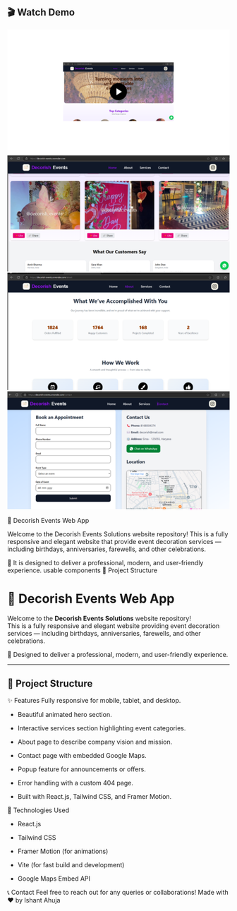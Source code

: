 ## 🎬 Watch Demo

[![Watch the demo](./src/assets/previewPhotos/decorish-video-button.png)](https://drive.google.com/file/d/1POoMxZqlAXwMaEO5jbJ4_-MvwadsS2Lw/view?usp=drive_link)
![Alt text](src/assets/previewPhotos/photo1.png)
![Alt text](src/assets/previewPhotos/photo2.png)
![Alt text](src/assets/previewPhotos/photo3.png)

🎉 Decorish Events Web App

Welcome to the  Decorish Events Solutions website repository!
This is a fully responsive and elegant website that provide event decoration services — including birthdays, anniversaries, farewells, and other celebrations.

🌟 It is designed to deliver a professional, modern, and user-friendly experience.
usable components 
📂 Project Structure
# 🎉 Decorish Events Web App

Welcome to the **Decorish Events Solutions** website repository!  
This is a fully responsive and elegant website providing event decoration services — including birthdays, anniversaries, farewells, and other celebrations.

🌟 Designed to deliver a professional, modern, and user-friendly experience.

---

## 📂 Project Structure

<project root="src/">
  <folder name="assets/">
    <!-- Images, videos, and other static assets -->
  </folder>
  <folder name="components/">
    <!-- Reusable sections like Hero, About, Services -->
    <folder name="about-section/" />
    <folder name="hero-section/" />
    <folder name="services-section/" />
    <file name="GoogleMapPreview.jsx" />
    <file name="Popup.jsx" />
  </folder>
  <folder name="main-components/">
    <!-- Main pages of the application -->
    <file name="About.jsx" />
    <file name="ContactPage.jsx" />
    <file name="Footer.jsx" />
    <file name="Home.jsx" />
    <file name="Navbar.jsx" />
    <file name="NotFound.jsx" />
    <file name="Services.jsx" />
  </folder>
  <file name="App.jsx">
    <!-- App routes and main layout -->
  </file>
  <file name="App.css">
    <!-- Global styles -->
  </file>
  <file name="index.css">
    <!-- Tailwind and custom styles -->
  </file>
  <file name="main.jsx">
    <!-- Entry point -->
  </file>
</project>

✨ Features
Fully responsive for mobile, tablet, and desktop.

* Beautiful animated hero section.

* Interactive services section highlighting event categories.

* About page to describe company vision and mission.

* Contact page with embedded Google Maps.

* Popup feature for announcements or offers.

* Error handling with a custom 404 page.

* Built with React.js, Tailwind CSS, and Framer Motion.


🚀 Technologies Used

* React.js

* Tailwind CSS

* Framer Motion (for animations)

* Vite (for fast build and development)

* Google Maps Embed API


📞 Contact
Feel free to reach out for any queries or collaborations!
Made with ❤️ by Ishant Ahuja
